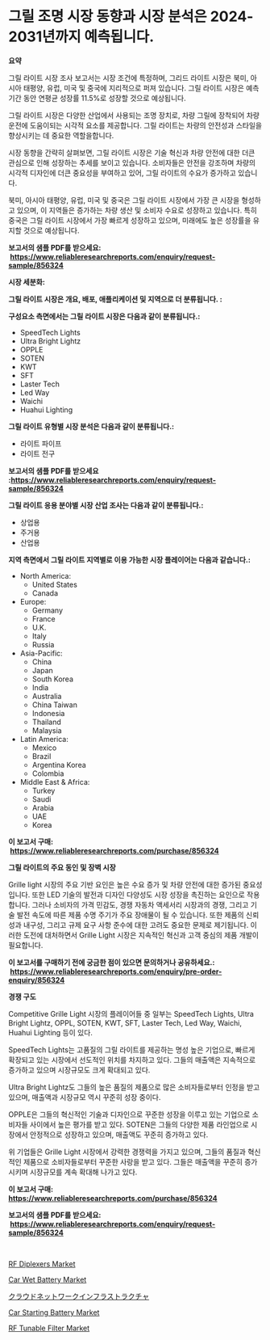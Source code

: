 <p><h1>그릴 조명 시장 동향과 시장 분석은 2024-2031년까지 예측됩니다.</h1></p><p><strong>요약</strong></p>
<p><p>그릴 라이트 시장 조사 보고서는 시장 조건에 특정하며, 그리드 라이트 시장은 북미, 아시아 태평양, 유럽, 미국 및 중국에 지리적으로 퍼져 있습니다. 그릴 라이트 시장은 예측 기간 동안 연평균 성장률 11.5%로 성장할 것으로 예상됩니다.</p><p>그릴 라이트 시장은 다양한 산업에서 사용되는 조명 장치로, 차량 그릴에 장착되어 차량 운전에 도움이되는 시각적 요소를 제공합니다. 그릴 라이트는 차량의 안전성과 스타일을 향상시키는 데 중요한 역할을합니다.</p><p>시장 동향을 간략히 살펴보면, 그릴 라이트 시장은 기술 혁신과 차량 안전에 대한 더큰 관심으로 인해 성장하는 추세를 보이고 있습니다. 소비자들은 안전을 강조하며 차량의 시각적 디자인에 더큰 중요성을 부여하고 있어, 그릴 라이트의 수요가 증가하고 있습니다.</p><p>북미, 아시아 태평양, 유럽, 미국 및 중국은 그릴 라이트 시장에서 가장 큰 시장을 형성하고 있으며, 이 지역들은 증가하는 차량 생산 및 소비자 수요로 성장하고 있습니다. 특히 중국은 그릴 라이트 시장에서 가장 빠르게 성장하고 있으며, 미래에도 높은 성장률을 유지할 것으로 예상됩니다.</p></p>
<p><strong>보고서의 샘플 PDF를 받으세요: &nbsp;<a href="https://www.reliableresearchreports.com/enquiry/request-sample/856324">https://www.reliableresearchreports.com/enquiry/request-sample/856324</a></strong></p>
<p><strong>시장 세분화:</strong></p>
<p><strong> 그릴 라이트 시장은 개요, 배포, 애플리케이션 및 지역으로 더 분류됩니다. :</strong></p>
<p><strong>구성요소 측면에서는 그릴 라이트 시장은 다음과 같이 분류됩니다.:</strong></p>
<p><ul><li>SpeedTech Lights</li><li>Ultra Bright Lightz</li><li>OPPLE</li><li>SOTEN</li><li>KWT</li><li>SFT</li><li>Laster Tech</li><li>Led Way</li><li>Waichi</li><li>Huahui Lighting</li></ul></p>
<p><strong> 그릴 라이트 유형별 시장 분석은 다음과 같이 분류됩니다.:</strong></p>
<p><ul><li>라이트 파이프</li><li>라이트 전구</li></ul></p>
<p><strong>보고서의 샘플 PDF를 받으세요 :<a href="https://www.reliableresearchreports.com/enquiry/request-sample/856324">https://www.reliableresearchreports.com/enquiry/request-sample/856324</a></strong></p>
<p><strong> 그릴 라이트 응용 분야별 시장 산업 조사는 다음과 같이 분류됩니다.:</strong></p>
<p><ul><li>상업용</li><li>주거용</li><li>산업용</li></ul></p>
<p><strong>지역 측면에서 그릴 라이트 지역별로 이용 가능한 시장 플레이어는 다음과 같습니다.:</strong></p>
<p><ul>
    <li>
        North America:
        <ul>
            <li>United States</li>
            <li>Canada</li>
        </ul>
    </li>
    <li>
        Europe:
        <ul>
            <li>Germany</li>
            <li>France</li>
            <li>U.K.</li>
            <li>Italy</li>
            <li>Russia</li>
        </ul>
    </li>
    <li>
        Asia-Pacific:
        <ul>
            <li>China</li>
            <li>Japan</li>
            <li>South Korea</li>
            <li>India</li>
            <li>Australia</li>
            <li>China Taiwan</li>
            <li>Indonesia</li>
            <li>Thailand</li>
            <li>Malaysia</li>
        </ul>
    </li>
    <li>
        Latin America:
        <ul>
            <li>Mexico</li>
            <li>Brazil</li>
            <li>Argentina Korea</li>
            <li>Colombia</li>
        </ul>
    </li>
    <li>
        Middle East & Africa:
        <ul>
            <li>Turkey</li>
            <li>Saudi</li>
            <li>Arabia</li>
            <li>UAE</li>
            <li>Korea</li>
        </ul>
    </li>
    </ul></p>
<p><strong>이 보고서 구매: &nbsp;<a href="https://www.reliableresearchreports.com/purchase/856324">https://www.reliableresearchreports.com/purchase/856324</a></strong></p>
<p><strong>그릴 라이트의 주요 동인 및 장벽 시장</strong></p>
<p><p>Grille light 시장의 주요 기반 요인은 높은 수요 증가 및 차량 안전에 대한 증가된 중요성입니다. 또한 LED 기술의 발전과 디자인 다양성도 시장 성장을 촉진하는 요인으로 작용합니다. 그러나 소비자의 가격 민감도, 경쟁 자동차 액세서리 시장과의 경쟁, 그리고 기술 발전 속도에 따른 제품 수명 주기가 주요 장애물이 될 수 있습니다. 또한 제품의 신뢰성과 내구성, 그리고 규제 요구 사항 준수에 대한 고려도 중요한 문제로 제기됩니다. 이러한 도전에 대처하면서 Grille Light 시장은 지속적인 혁신과 고객 중심의 제품 개발이 필요합니다.</p></p>
<p><strong>이 보고서를 구매하기 전에 궁금한 점이 있으면 문의하거나 공유하세요.: &nbsp;<a href="https://www.reliableresearchreports.com/enquiry/pre-order-enquiry/856324">https://www.reliableresearchreports.com/enquiry/pre-order-enquiry/856324</a></strong></p>
<p><strong>경쟁 구도</strong></p>
<p><p>Competitive Grille Light 시장의 플레이어들 중 일부는 SpeedTech Lights, Ultra Bright Lightz, OPPL, SOTEN, KWT, SFT, Laster Tech, Led Way, Waichi, Huahui Lighting 등이 있다. </p><p>SpeedTech Lights는 고품질의 그릴 라이트를 제공하는 명성 높은 기업으로, 빠르게 확장되고 있는 시장에서 선도적인 위치를 차지하고 있다. 그들의 매출액은 지속적으로 증가하고 있으며 시장규모도 크게 확대되고 있다.</p><p>Ultra Bright Lightz도 그들의 높은 품질의 제품으로 많은 소비자들로부터 인정을 받고 있으며, 매출액과 시장규모 역시 꾸준히 성장 중이다.</p><p>OPPLE은 그들의 혁신적인 기술과 디자인으로 꾸준한 성장을 이루고 있는 기업으로 소비자들 사이에서 높은 평가를 받고 있다. SOTEN은 그들의 다양한 제품 라인업으로 시장에서 안정적으로 성장하고 있으며, 매출액도 꾸준히 증가하고 있다.</p><p>위 기업들은 Grille Light 시장에서 강력한 경쟁력을 가지고 있으며, 그들의 품질과 혁신적인 제품으로 소비자들로부터 꾸준한 사랑을 받고 있다. 그들은 매출액을 꾸준히 증가시키며 시장규모를 계속 확대해 나가고 있다.</p></p>
<p><strong>이 보고서 구매: &nbsp; <a href="https://www.reliableresearchreports.com/purchase/856324">https://www.reliableresearchreports.com/purchase/856324</a></strong></p>
<p><strong>보고서의 샘플 PDF를 받으세요: &nbsp;<a href="https://www.reliableresearchreports.com/enquiry/request-sample/856324">https://www.reliableresearchreports.com/enquiry/request-sample/856324</a></strong><strong></strong></p>
<p>&nbsp;</p>
<p><p><a href="https://github.com/gamblestampleyjenny50m5sl6/Market-Research-Report-List-1/blob/main/rf-diplexers-market.md">RF Diplexers Market</a></p><p><a href="https://issuu.com/reportprime-2/docs/car-wet-battery-market-size-2030.pptx">Car Wet Battery Market</a></p><p><a href="https://github.com/ksxzwxabcuynh011/Market-Research-Report-List-1/blob/main/51963529803.md">クラウドネットワークインフラストラクチャ</a></p><p><a href="https://issuu.com/reportprime-2/docs/car-starting-battery-market-size-2030.pptx">Car Starting Battery Market</a></p><p><a href="https://github.com/nicholepatriciadoylenwnrjr0/Market-Research-Report-List-1/blob/main/rf-tunable-filter-market.md">RF Tunable Filter Market</a></p></p>